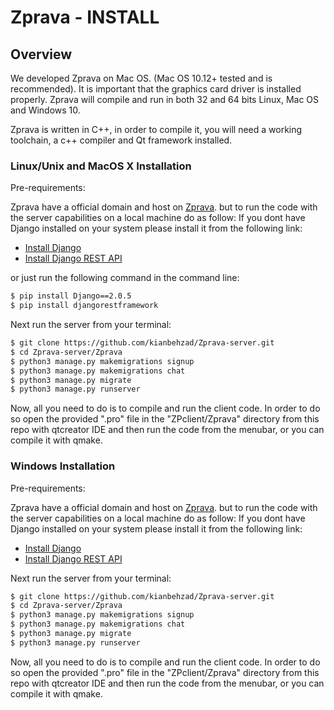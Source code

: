 # Zprava - INSTALL

## Overview

We developed Zprava on Mac OS. (Mac OS 10.12+ tested and is recommended). It is  important that the graphics card driver is installed properly. Zprava will compile and run in both 32 and 64 bits Linux, Mac OS and Windows 10.

Zprava is written in C++, in order to compile it, you will need a working toolchain, a c++ compiler and Qt framework installed.


### Linux/Unix and MacOS X Installation

Pre-requirements:

Zprava have a official domain and host on [Zprava](https://zprava.ir/admin/). but to run the code with the server capabilities on a local machine do as follow:
If you dont have Django installed on your system please install it from the following link:
- [Install Django](https://docs.djangoproject.com/en/2.0/topics/install/)
- [Install Django REST API](http://www.django-rest-framework.org/#installation)

or just run the following command in the command line:
```bash
$ pip install Django==2.0.5
$ pip install djangorestframework
```

Next run the server from your terminal:

```bash
$ git clone https://github.com/kianbehzad/Zprava-server.git 
$ cd Zprava-server/Zprava
$ python3 manage.py makemigrations signup
$ python3 manage.py makemigrations chat
$ python3 manage.py migrate
$ python3 manage.py runserver
```

Now, all you need to do is to compile and run the client code.
In order to do so open the provided ".pro" file in the "ZPclient/Zprava" directory from this repo with qtcreator IDE and then run the code from the menubar, or you can compile it with qmake.



### Windows Installation

Pre-requirements:

Zprava have a official domain and host on [Zprava](https://zprava.ir/admin/). but to run the code with the server capabilities on a local machine do as follow:
If you dont have Django installed on your system please install it from the following link:
- [Install Django](https://docs.djangoproject.com/en/2.0/topics/install/)
- [Install Django REST API](http://www.django-rest-framework.org/#installation)

Next run the server from your terminal:

```bash
$ git clone https://github.com/kianbehzad/Zprava-server.git 
$ cd Zprava-server/Zprava
$ python3 manage.py makemigrations signup
$ python3 manage.py makemigrations chat
$ python3 manage.py migrate
$ python3 manage.py runserver
```

Now, all you need to do is to compile and run the client code.
In order to do so open the provided ".pro" file in the "ZPclient/Zprava" directory from this repo with qtcreator IDE and then run the code from the menubar, or you can compile it with qmake.


